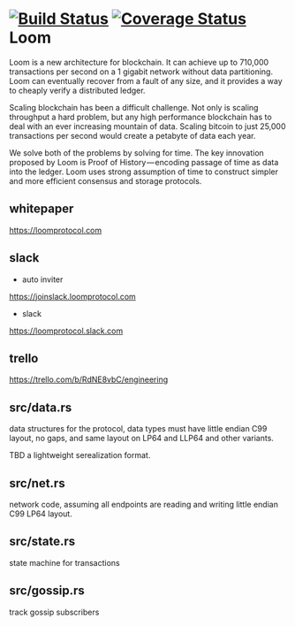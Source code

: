 [![Build Status](https://travis-ci.org/loomprotocol/loom.svg?branch=master)](https://travis-ci.org/loomprotocol/loom)
[![Coverage Status](https://coveralls.io/repos/github/loomprotocol/loom/badge.svg?branch=master)](https://coveralls.io/github/loomprotocol/loom?branch=master)
Loom
=====
Loom is a new architecture for blockchain. It can achieve up to 710,000 transactions per second on a 1 gigabit network without data partitioning. Loom can eventually recover from a fault of any size, and it provides a way to cheaply verify a distributed ledger.

Scaling blockchain has been a difficult challenge.  Not only is scaling throughput a hard problem, but any high performance blockchain has to deal with an ever increasing mountain of data. Scaling bitcoin to just 25,000 transactions per second would create a petabyte of data each year.

We solve both of the problems by solving for time. The key innovation proposed by Loom is Proof of History — encoding passage of time as data into the ledger. Loom uses strong assumption of time to construct simpler and more efficient consensus and storage protocols.

whitepaper
-----------
https://loomprotocol.com

slack
------
* auto inviter

https://joinslack.loomprotocol.com

* slack

https://loomprotocol.slack.com

trello
------

https://trello.com/b/RdNE8vbC/engineering

src/data.rs
-----------

data structures for the protocol, data types must have little endian C99 layout, no gaps, and same layout on LP64 and LLP64 and other variants.

TBD a lightweight serealization format.

src/net.rs
-----------

network code, assuming all endpoints are reading and writing little endian C99 LP64 layout.

src/state.rs
-----------

state machine for transactions

src/gossip.rs
-------------

track gossip subscribers

